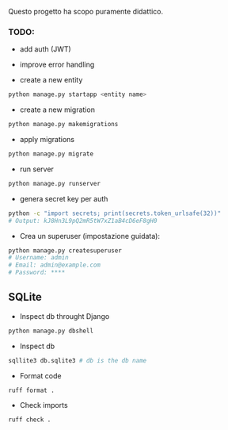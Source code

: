 Questo progetto ha scopo puramente didattico.

### TODO:
- add auth (JWT)
- improve error handling

- create a new entity
```bash
python manage.py startapp <entity name>

```

- create a new migration
```bash
python manage.py makemigrations 

```

- apply migrations 
```bash
python manage.py migrate

```

- run server
```bash
python manage.py runserver  

```

- genera secret key per auth
```bash
python -c "import secrets; print(secrets.token_urlsafe(32))"
# Output: kJ8Hn3L9pQ2mR5tW7xZ1aB4cD6eF8gH0
```

- Crea un superuser (impostazione guidata):

```bash
python manage.py createsuperuser
# Username: admin
# Email: admin@example.com
# Password: ****
```

## SQLite

- Inspect db throught Django
```bash
python manage.py dbshell

```

- Inspect db
```bash
sqllite3 db.sqlite3 # db is the db name

```

- Format code
```bash
ruff format .

```

- Check imports
```bash
ruff check .

```


